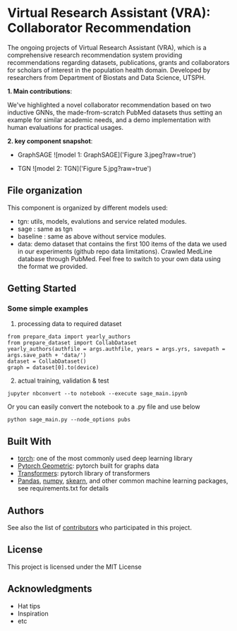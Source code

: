 # Virtual Research Assistant (VRA): Collaborator Recommendation 

The ongoing projects of Virtual Research Assistant (VRA), which is a comprehensive research recommendation system providing recommendations regarding datasets, publications, grants and collaborators for scholars of interest in the population health domain.
Developed by researchers from Department of Biostats and Data Science, UTSPH.

**1. Main contributions**:

We've highlighted a novel collaborator recommendation based on two inductive GNNs, the made-from-scratch PubMed datasets thus setting an example for similar academic needs, and a demo implementation with human evaluations for practical usages.



**2. key component snapshot**:

* GraphSAGE
![model 1: GraphSAGE]('Figure 3.jpeg?raw=true')

* TGN 
![model 2: TGN]('Figure 5.jpg?raw=true')


## File organization 

This component is organized by different models used:
* tgn: utils, models, evalutions and service related modules.
* sage : same as tgn
* baseline : same as above without service modules.
* data: demo dataset that contains the first 100 items of the data we used in our experiments (github repo data limitations). Crawled MedLine database through PubMed. Feel free to switch to your own data using the format we provided.



## Getting Started


### Some simple examples 

1. processing data to required dataset

```
from prepare_data import yearly_authors
from prepare_dataset import CollabDataset
yearly_authors(authfile = args.authfile, years = args.yrs, savepath = args.save_path + 'data/') 
dataset = CollabDataset()
graph = dataset[0].to(device)
```

2. actual training, validation  & test 
```
jupyter nbconvert --to notebook --execute sage_main.ipynb
```
Or you can easily convert the notebook to a .py file and use below
```
python sage_main.py --node_options pubs 
```

## Built With

* [torch](https://pytorch.org/): one of the most commonly used deep learning library  
* [Pytorch Geometric](https://pytorch-geometric.readthedocs.io/en/latest/): pytorch built for graphs data
* [Transformers](https://huggingface.co/transformers/): pytorch library of transformers 
* [Pandas](https://pandas.pydata.org/), [numpy](https://numpy.org/), [skearn](https://scikit-learn.org/stable/), and other common machine learning packages, see requirements.txt for details


## Authors

See also the list of [contributors](github.com/ashraf-yaseen/VRA) who participated in this project.

## License

This project is licensed under the MIT License 

## Acknowledgments

* Hat tips 
* Inspiration
* etc

